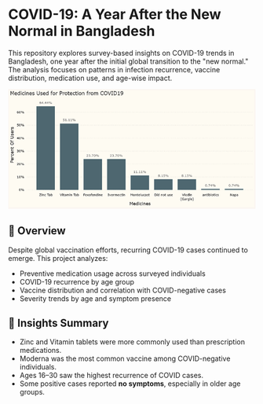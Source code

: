 # COVID-19: A Year After the New Normal in Bangladesh

This repository explores survey-based insights on COVID-19 trends in Bangladesh, one year after the initial global transition to the "new normal." The analysis focuses on patterns in infection recurrence, vaccine distribution, medication use, and age-wise impact.

![image](https://github.com/SheikhMaleeha/COVID-after-New-Normal/blob/main/Medications%20COVID%20Protection.png)

## 🧪 Overview

Despite global vaccination efforts, recurring COVID-19 cases continued to emerge. This project analyzes:

- Preventive medication usage across surveyed individuals
- COVID-19 recurrence by age group
- Vaccine distribution and correlation with COVID-negative cases
- Severity trends by age and symptom presence


## 🧠 Insights Summary

- Zinc and Vitamin tablets were more commonly used than prescription medications.
- Moderna was the most common vaccine among COVID-negative individuals.
- Ages 16–30 saw the highest recurrence of COVID cases.
- Some positive cases reported **no symptoms**, especially in older age groups.
